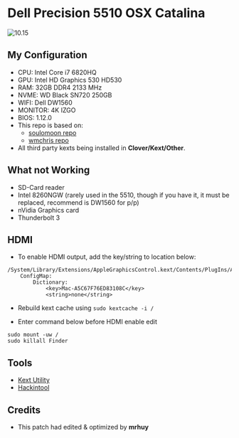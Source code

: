 # Dell Precision 5510 OSX Catalina

![10.15](https://raw.githubusercontent.com/mrhuy92/Dell-Percision-5510-OSX/10.15/10.15.png)

## My Configuration
* CPU: Intel Core i7 6820HQ 
* GPU: Intel HD Graphics 530 HD530 
* RAM: 32GB DDR4 2133 MHz
* NVME: WD Black SN720 250GB
* WIFI: Dell DW1560
* MONITOR: 4K IZGO
* BIOS: 1.12.0
* This repo is based on: 
  * [soulomoon repo](https://github.com/soulomoon/Dell-Precision-5510-OSX)
  * [wmchris repo](https://github.com/wmchris/DellXPS15-9550-OSX)
* All third party kexts being installed in **Clover/Kext/Other**.

## What not Working
* SD-Card reader
* Intel 8260NGW (rarely used in the 5510, though if you have it, it must be replaced, recommend is DW1560 for p/p)
* nVidia Graphics card
* Thunderbolt 3

## HDMI
* To enable HDMI output, add the key/string to location below: 
```
/System/Library/Extensions/AppleGraphicsControl.kext/Contents/PlugIns/AppleGraphicsDevicePolicy.kext/Contents/Info.plist:
	ConfigMap:
		Dictionary:
			<key>Mac-A5C67F76ED83108C</key>
			<string>none</string>
``` 
* Rebuild kext cache using 
`sudo kextcache -i /`

* Enter command below before HDMI enable edit
```
sudo mount -uw /
sudo killall Finder
```
## Tools
* [Kext Utility](http://cvad-mac.narod.ru/index/0-4)
* [Hackintool](https://www.tonymacx86.com/threads/release-hackintool-v2-8-6.254559/)
## Credits
* This patch had edited & optimized by **mrhuy**
